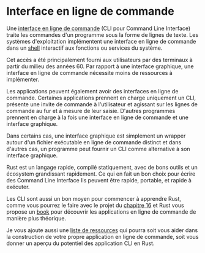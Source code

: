 # Interface en ligne de commande

Une [interface en ligne de commande](https://en.wikipedia.org/wiki/Command-line_interface) (CLI pour Command Line Interface) traite les commandes d'un programme sous la forme de lignes de texte. Les systèmes d'exploitation implémentent une interface en ligne de commande dans un [shell](https://en.wikipedia.org/wiki/Shell_(computing)) interactif aux fonctions ou services du système.

Cet accès a été principalement fourni aux utilisateurs par des terminaux à partir du milieu des années 60. Par rapport à une interface graphique, une interface en ligne de commande nécessite moins de ressources à implémenter.

Les applications peuvent également avoir des interfaces en ligne de commande. Certaines applications prennent en charge uniquement un CLI, présente une invite de commande à l'utilisateur et agissant sur les lignes de commande au fur et à mesure de leur saisie. D'autres programmes prennent en charge à la fois une interface en ligne de commande et une interface graphique.

Dans certains cas, une interface graphique est simplement un wrapper autour d'un fichier exécutable en ligne de commande distinct et dans d'autres cas, un programme peut fournir un CLI comme alternative à son interface graphique.

Rust est un langage rapide, compilé statiquement, avec de bons outils et un écosystem grandissant rapidement. Ce qui en fait un bon choix pour écrire des Command Line Interface  Ils peuvent être rapide, portable, et rapide à exécuter.

Les CLI sont aussi un bon moyen pour commencer à apprendre Rust, comme vous pourrez le faire avec le projet du [chapitre 16](./content/14-create.md) et Rust vous propose un [book](https://rust-cli.github.io/book/index.html) pour découvrir les applications en ligne de commande de manière plus théorique.

Je vous ajoute aussi une [liste de ressources](https://awesomeopensource.com/project/rust-unofficial/awesome-rust#command-line) qui pourra soit vous aider dans la construction de votre propre application en ligne de commande, soit vous donner un aperçu du potentiel des application CLI en Rust.
